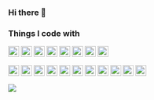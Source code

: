 ### Hi there 👋

<!--
**Jeffery1110/Jeffery1110** is a ✨ _special_ ✨ repository because its `README.md` (this file) appears on your GitHub profile.

Here are some ideas to get you started:

- 🔭 I’m currently working on ...
- 🌱 I’m currently learning ...
- 👯 I’m looking to collaborate on ...
- 🤔 I’m looking for help with ...
- 💬 Ask me about ...
- 📫 How to reach me: ...
- 😄 Pronouns: ...
- ⚡ Fun fact: ...
-->

<h3>Things I code with</h3>

<p>
  <img style="height:22px" alt="Node.js" src="https://img.shields.io/badge/-Node.js-339933?style=flat&logo=Node.js&logoColor=white"></a>
  <img style="height:22px" alt=".NET" src="https://img.shields.io/badge/-.NET-512BD4?style=flat&logo=.NET&logoColor=white"></a>
  <img style="height:22px" alt="MongoDB" src="https://img.shields.io/badge/-MongoDB-47A248?style=flat&logo=MongoDB&logoColor=white"></a>
  <img style="height:22px" alt="MySQL" src="https://img.shields.io/badge/-MySQL-4479A1?style=flat&logo=MySQL&logoColor=white"></a>
  <img style="height:22px" alt="Docker" src="https://img.shields.io/badge/-Docker-2496ED?style=flat&logo=Docker&logoColor=white"/>
  <img style="height:22px" alt="Amazon AWS" src="https://img.shields.io/badge/-Amazon AWS-232F3E?style=flat&logo=Amazon AWS&logoColor=white"/>
  <img style="height:22px" alt="Cloudflare" src="https://img.shields.io/badge/-Cloudflare-F38020?style=flat&logo=Cloudflare&logoColor=white"/>
  <img style="height:22px" alt="Jenkins" src="https://img.shields.io/badge/-Jenkins-D24939?style=flat&logo=Jenkins&logoColor=white"/>
  
  <img style="height:22px" alt="JavaScript" src="https://img.shields.io/badge/-JavaScript-F7DF1E?style=flat&logo=JavaScript&logoColor=white"></a>
  <img style="height:22px" alt="HTML5" src="https://img.shields.io/badge/-HTML5-E34F26?style=flat&logo=HTML5&logoColor=white"></a>
  <img style="height:22px" alt="CSS3" src="https://img.shields.io/badge/-CSS3-1572B6?style=flat&logo=CSS3&logoColor=white"></a>
  <img style="height:22px" alt="Git" src="https://img.shields.io/badge/-Git-F05032?style=flat&logo=git&logoColor=white"></a>
  <img style="height:22px" alt="Firebase" src="https://img.shields.io/badge/-Firebase-FFCA28?style=flat&logo=Firebase&logoColor=white"></a>
  <img style="height:22px" alt="Figma" src="https://img.shields.io/badge/-Figma-F24E1E?style=flat&logo=figma&logoColor=white"/>
  <img style="height:22px" alt="Notion" src="https://img.shields.io/badge/-Notion-000000?style=flat&logo=Notion&logoColor=white"/>
  <img style="height:22px" alt="Slack" src="https://img.shields.io/badge/-Slack-4A154B?style=flat&logo=slack&logoColor=white"/>
  <img style="height:22px" alt="WebRTC" src="https://img.shields.io/badge/-WebRTC-333333?style=flat&logo=WebRTC&logoColor=white"/>
  <img style="height:22px" alt="Socket.io" src="https://img.shields.io/badge/-Socket.io-010101?style=flat&logo=Socket.io&logoColor=white"/>
  <img style="height:22px" alt="Vue.js" src="https://img.shields.io/badge/-Vue.js-4FC08D?style=flat&logo=Vue.js&logoColor=white"/>
</p>

<img src = "https://github-readme-stats.vercel.app/api/top-langs/?username=Jeffery1110&layout=compact&include_all_commits=true&count_private=true">

